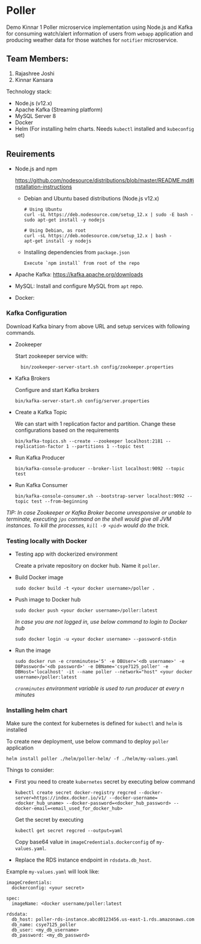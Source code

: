 # Poller

Demo Kinnar 1
Poller microservice implementation using Node.js and Kafka for consuming watch/alert information of users from `webapp` application and producing weather data for those watches for `notifier` microservice.

## Team Members:
1. Rajashree Joshi
1. Kinnar Kansara

Technology stack:
- Node.js (v12.x)
- Apache Kafka (Streaming platform)
- MySQL Server 8
- Docker
- Helm (For installing helm charts. Needs `kubectl` installed and `kubeconfig` set)


## Reuirements

- Node.js and npm

    https://github.com/nodesource/distributions/blob/master/README.md#installation-instructions

    - Debian and Ubuntu based distributions (Node.js v12.x)
        ```$xslt
        # Using Ubuntu
        curl -sL https://deb.nodesource.com/setup_12.x | sudo -E bash -
        sudo apt-get install -y nodejs

        # Using Debian, as root
        curl -sL https://deb.nodesource.com/setup_12.x | bash -
        apt-get install -y nodejs
        ```

    - Installing dependencies from `package.json`
        ```
        Execute `npm install` from root of the repo
        ```

- Apache Kafka: https://kafka.apache.org/downloads

- MySQL: Install and configure MySQL from `apt` repo.

- Docker: 


### Kafka Configuration

Download Kafka binary from above URL and setup services with following commands.

- Zookeeper
    
    Start zookeeper service with:
        
        bin/zookeeper-server-start.sh config/zookeeper.properties

- Kafka Brokers

    Configure and start Kafka brokers
    ```
    bin/kafka-server-start.sh config/server.properties
    ```

- Create a Kafka Topic

    We can start with 1 replication factor and partition. Change these configurations based on the requirements
    ```
    bin/kafka-topics.sh --create --zookeeper localhost:2181 --replication-factor 1 --partitions 1 --topic test
    ```

- Run Kafka Producer
    ```
    bin/kafka-console-producer --broker-list localhost:9092 --topic test
    ```

- Run Kafka Consumer
    ```
    bin/kafka-console-consumer.sh --bootstrap-server localhost:9092 --topic test --from-beginning
    ```

*TIP: In case Zookeeper or Kafka Broker become unresponsive or unable to terminate, executing `jps` command on the shell would give all JVM instances. To kill the processes, `kill -9 <pid>` would do the trick.*


### Testing locally with Docker

- Testing app with dockerized environment

    Create a private repository on docker hub. Name it `poller`.

- Build Docker image
    ```
    sudo docker build -t <your docker username>/poller .
    ```

- Push image to Docker hub
    ```
    sudo docker push <your docker username>/poller:latest
    ```
    *In case you are not logged in, use below command to login to Docker hub*
    ```
    sudo docker login -u <your docker username> --password-stdin
    ```

- Run the image
    ```
    sudo docker run -e cronminutes='5' -e DBUser='<db username>' -e DBPassword='<db password>' -e DBName='csye7125_poller' -e DBHost='localhost' -it --name poller --network="host" <your docker username>/poller:latest
    ```
    *`cronminutes` environment variable is used to run producer at every n minutes*
    

### Installing helm chart

Make sure the context for kubernetes is defined for `kubectl` and `helm` is installed

To create new deployment, use below command to deploy `poller` application
```
helm install poller ./helm/poller-helm/ -f ./helm/my-values.yaml
```
Things to consider:
- First you need to create `kubernetes` secret by executing below command
    ```    
    kubectl create secret docker-registry regcred --docker-server=https://index.docker.io/v1/ --docker-username=<docker_hub_uname> --docker-password=<docker_hub_password> --docker-email=<email_used_for_docker_hub>
    ```
    Get the secret by executing
    ```
    kubectl get secret regcred --output=yaml
    ```
    Copy base64 value in `imageCredentials.dockerconfig` of `my-values.yaml`.

- Replace the RDS instance endpoint in `rdsdata.db_host`.


Example `my-values.yaml` will look like:
    
    imageCredentials:
      dockerconfig: <your secret>

    spec:
      imageName: <docker username/poller:latest

    rdsdata:
      db_host: poller-rds-instance.abcd0123456.us-east-1.rds.amazonaws.com
      db_name: csye7125_poller
      db_user: <my_db_username>
      db_password: <my_db_password>
